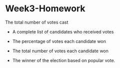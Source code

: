 # Week3-Homework

The total number of votes cast

* A complete list of candidates who received votes

* The percentage of votes each candidate won

* The total number of votes each candidate won

* The winner of the election based on popular vote.